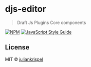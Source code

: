 # djs-editor

> Draft Js Plugins Core components

[![NPM](https://img.shields.io/npm/v/djs-editor.svg)](https://www.npmjs.com/package/djs-editor) [![JavaScript Style Guide](https://img.shields.io/badge/code_style-standard-brightgreen.svg)](https://standardjs.com)

## License

MIT © [juliankrispel](https://github.com/juliankrispel)
